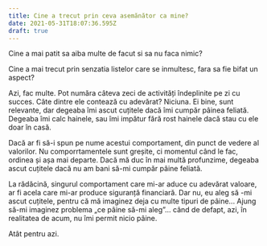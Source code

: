 ```yaml
---
title: Cine a trecut prin ceva asemănător ca mine?
date: 2021-05-31T18:07:36.595Z
draft: true
---
```

Cine a mai patit sa aiba multe de facut si sa nu faca nimic?

Cine a mai trecut prin senzatia listelor care se inmultesc, fara sa fie bifat un aspect?

Azi, fac multe. Pot număra câteva zeci de activități îndeplinite pe zi cu succes. Câte dintre ele contează cu adevărat? Niciuna. Ei bine, sunt relevante, dar degeaba îmi ascut cuțitele dacă îmi cumpăr pâinea feliată. Degeaba îmi calc hainele, sau îmi impătur fără rost hainele dacă stau cu ele doar în casă.

Dacă ar fi să-i spun pe nume acestui comportament, din punct de vedere al valorilor. Nu comporrtamentele sunt greșite, ci momentul când le fac, ordinea și așa mai departe. Dacă mă duc în mai multă profunzime, degeaba ascut cuțitele dacă nu am bani să-mi cumpăr pâine feliată.

La rădăcină, singurul comportament care mi-ar aduce cu adevărat valoare, ar fi acela care mi-ar produce siguranță financiară. Dar nu, eu aleg să -mi ascut cuțitele, pentru că mă imaginez deja cu multe tipuri de pâine... Ajung să-mi imaginez problema „ce pâine să-mi aleg”... când de defapt, azi, în realitatea de acum, nu îmi permit nicio pâine.

Atât pentru azi.